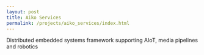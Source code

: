 ```yaml
---
layout: post
title: Aiko Services
permalink: /projects/aiko_services/index.html
---
```


Distributed embedded systems framework supporting AIoT, media pipelines and
robotics
